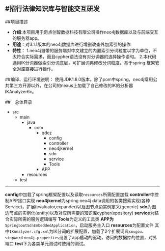 #招行法律知识库与智能交互研发
-------------------
##项目描述
   - **介绍**:本项目用于奇点创智数据科技有限公司操作neo4j数据库以及与前端交互的服务器app。
   - **用途**：对3.1.1版本的neo4j数据库进行增删改查外加索引的操作
   - **特性**：
   	1.neo4j自带的服务端对中文建立的内置索引分词粒度以字为单位，不太符合实际需求，而且cypher语法没有对分词器的选择操作语句。
    2.本代码选用IK分词器做索引分词底层，可扩展词典修改分词粒度，基于spring 框架安全对库直接进行操作。

##编译、运行环境说明：
	使用JDK1.8.0版本，除了pom中spring，neo4j常用公共第三方开源以外，在公司的nexus上加载了自己修改的IK的分析器IKAnalyzer6x。

##　总体目录
+ src
	+ main
		+ java
			+ com
				+ qdcz
                    + config
                    + controller
                    + neo4jkernel
                    + sdn
                    + service
                    + Tools
                + APP
        + resources
    + test

-------------------
**config**中加载了spring框架配置以及读取`resources`所需配置加载
**controller**中控制APP接口实现
**neo4jkernel**为spring neo4j data调用的各类搜索实现(各种Service)，扩展(evaluator,expander)以及图节点边实例定义(generic)
**sdn**为图边节点的实例化(entity)以及对应所需要的知识库cypher(epository)
**service**为结合实际所需的服务逻辑编写
**Tools**为定义的工具类
**APP为**  `SpringbootSdnEmbeddedApplication`，启动服务主入口
**resources**为配置文件
	其中`IKAnalyzer.cfg.xml`为IK分词的扩展配置，加载了2个扩展词典`sougou`、 `stopword`
	`neo4j.properties`设置了app启动的驱动，访问的数据库的位置，对外端口
**test**下为各类单元测试时使用的测试。




